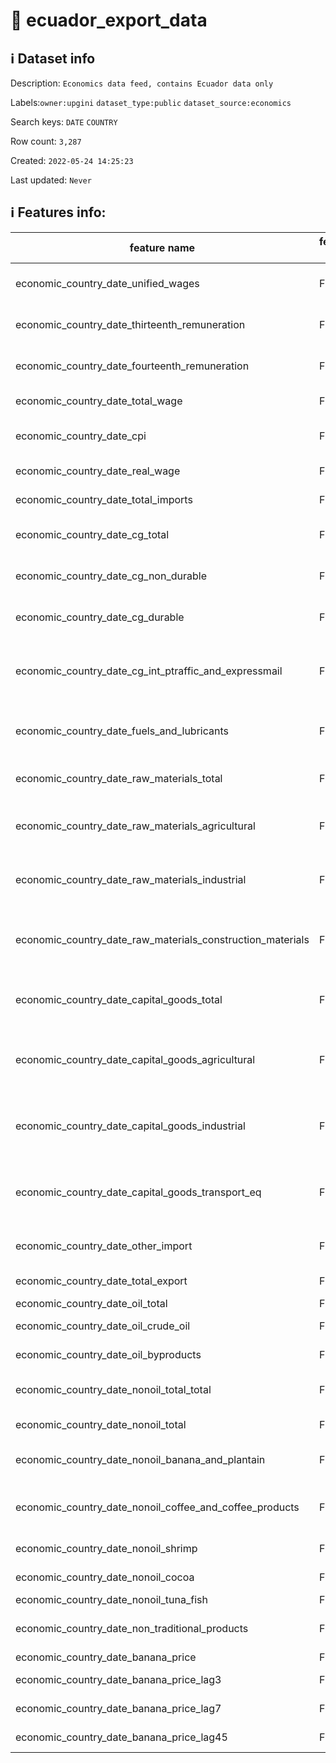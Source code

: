 # 📖 ecuador_export_data 
## ℹ️ Dataset info 
Description: `Economics data feed, contains Ecuador data only` 

Labels:`owner:upgini` `dataset_type:public` `dataset_source:economics` 

Search keys: `DATE` `COUNTRY`

Row count: `3,287`

Created: `2022-05-24 14:25:23` 

Last updated: `Never` 

## ℹ️ Features info:
|feature name|feature type|descrition|
|---|---|---|
|economic_country_date_unified_wages|FLOAT|Unified wages in country|
|economic_country_date_thirteenth_remuneration|FLOAT|Thirteenth remuneration in country|
|economic_country_date_fourteenth_remuneration|FLOAT|Fourteenth remuneration in country|
|economic_country_date_total_wage|FLOAT|Total wage in country|
|economic_country_date_cpi|FLOAT|Consumer price index in country|
|economic_country_date_real_wage|FLOAT|Real wage in country|
|economic_country_date_total_imports|FLOAT|Total import  in country|
|economic_country_date_cg_total|FLOAT|Import: CG total  in country|
|economic_country_date_cg_non_durable|FLOAT|Import: CG non durable  in country|
|economic_country_date_cg_durable|FLOAT|Import: CG durable  in country|
|economic_country_date_cg_int_ptraffic_and_expressmail|FLOAT|Import: CG int ptraffic and expressmail in country|
|economic_country_date_fuels_and_lubricants|FLOAT|Import: Fuels and lubricants in country|
|economic_country_date_raw_materials_total|FLOAT|Import: Raw materials in country|
|economic_country_date_raw_materials_agricultural|FLOAT|Import: Raw materials agricultural in country|
|economic_country_date_raw_materials_industrial|FLOAT|Import: Raw materials industrial in country|
|economic_country_date_raw_materials_construction_materials|FLOAT|Import: Raw materials construction materials in country|
|economic_country_date_capital_goods_total|FLOAT|Import: Capital goods total in country|
|economic_country_date_capital_goods_agricultural|FLOAT|Import: Capital goods agricultural in country|
|economic_country_date_capital_goods_industrial|FLOAT|Import: Capital goods industrial in country|
|economic_country_date_capital_goods_transport_eq|FLOAT|Import: Capital goods transport in country|
|economic_country_date_other_import|FLOAT|Import: other import in country|
|economic_country_date_total_export|FLOAT|Total export from country|
|economic_country_date_oil_total|FLOAT|Export: oil|
|economic_country_date_oil_crude_oil|FLOAT|Export: crude oil|
|economic_country_date_oil_byproducts|FLOAT|Export: oil byproducts|
|economic_country_date_nonoil_total_total|FLOAT|Export: nonoil total total|
|economic_country_date_nonoil_total|FLOAT|Export: nonoil total|
|economic_country_date_nonoil_banana_and_plantain|FLOAT|Export: banana and plantain|
|economic_country_date_nonoil_coffee_and_coffee_products|FLOAT|Export: coffee and coffee products|
|economic_country_date_nonoil_shrimp|FLOAT|Export:  shrimps|
|economic_country_date_nonoil_cocoa|FLOAT|Export:  cocoa|
|economic_country_date_nonoil_tuna_fish|FLOAT|Export: tuna|
|economic_country_date_non_traditional_products|FLOAT|Export:  non traditional products|
|economic_country_date_banana_price|FLOAT|Banana price|
|economic_country_date_banana_price_lag3|FLOAT|Banana price lag 3 days|
|economic_country_date_banana_price_lag7|FLOAT|Banana price lag 7 days|
|economic_country_date_banana_price_lag45|FLOAT|Banana price lag 45 days|
